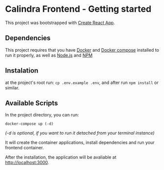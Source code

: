 # Calindra Frontend - Getting started

This project was bootstrapped with [Create React App](https://github.com/facebook/create-react-app).

## Dependencies

This project requires that you have [Docker](https://docker.com) and [Docker compose](https://docs.docker.com/compose/) installed to run it properly, as well as [Node.js](https://nodejs.org/en/) and [NPM](https://www.npmjs.com/)

## Instalation

at the project's root run: `cp .env.example .env`, and after run `npm install` or similar.

## Available Scripts

In the project directory, you can run:

`docker-compose up (-d)`

_(-d is optional, if you want to run it detached from your terminal instance)_

It will create the container applications, install dependencies and run your frontend container.

After the installation, the application will be avaliable at [http://localhost:3000](http://localhost:3000).
